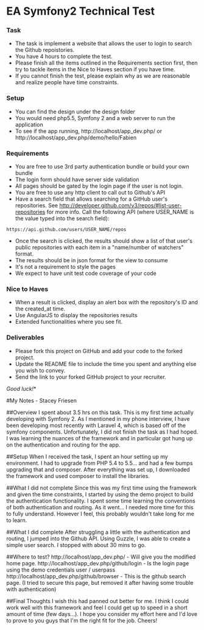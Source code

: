 # EA Symfony2 Technical Test

### Task

* The task is implement a website that allows the user to login to search the Github repoistories.
* You have 4 hours to complete the test.
* Please finish all the items outlined in the Requirements section first, then try to tackle items in the Nice to Haves section if you have time.
* If you cannot finish the test, please explain why as we are reasonable and realize people have time constraints.

### Setup

* You can find the design under the design folder
* You would need php5.5, Symfony 2 and a web server to run the application
* To see if the app running, http://localhost/app_dev.php/ or http://localhost/app_dev.php/demo/hello/Fabien

### Requirements

* You are free to use 3rd party authentication bundle or build your own bundle
* The login form should have server side validation
* All pages should be gated by the login page if the user is not login.
* You are free to use any http client to call out to Github's API
* Have a search field that allows searching for a GitHub user's repositories. See http://developer.github.com/v3/repos/#list-user-repositories for more info. Call the following API (where USER_NAME is the value typed into the search field):
```
https://api.github.com/users/USER_NAME/repos
```
* Once the search is clicked, the results should show a list of that user's public repositories with each item in a "name/number of watchers" format.
* The results should be in json format for the view to consume
* It's not a requirement to style the pages
* We expect to have unit test code coverage of your code

### Nice to Haves

* When a result is clicked, display an alert box with the repository's ID and the created_at time.
* Use AngularJS to display the repositories results
* Extended functionalities where you see fit.

### Deliverables

* Please fork this project on GitHub and add your code to the forked project.
* Update the README file to include the time you spent and anything else you wish to convey.
* Send the link to your forked GitHub project to your recruiter.

*Good luck!**

#My Notes - Stacey Friesen

##Overview
I spent about 3.5 hrs on this task. This is my first time actually developing with Symfony 2. As I mentioned in my phone interview, I have been developing most recently with Laravel 4, which is based off of the symfony components. Unfortunately, I did not finish the task as I had hoped. I was learning the nuances of the framework and in particular got hung up on the authentication and routing for the app. 

##Setup
When I received the task, I spent an hour setting up my environment. I had to upgrade from PHP 5.4 to 5.5... and had a few bumps upgrading that and composer. After everything was set up, I downloaded the framework and used composer to install the libraries. 

##What I did not complete
Since this was my first time using the framework and given the time constraints, I started by using the demo project to build the authentication functionality. I spent some time learning the conventions of both authentication and routing. As it went... I needed more time for this to fully understand. However I feel, this probably wouldn't take long for me to learn. 

##What I did complete
After struggling a little with the authentication and routing, I jumped into the Github API. Using Guzzle, I was able to create a simple user search. I stopped with about 30 mins to go.

##Where to test?
http://localhost/app_dev.php/ - Will give you the modified home page.
http://localhost/app_dev.php/github/login - Is the login page using the demo credentials user / userpass
http://localhost/app_dev.php/github/browser - This is the github search page. (I tried to secure this page, but removed it after having some trouble with authentication)

##Final Thoughts
I wish this had panned out better for me. I think I could work well with this framework and feel I could get up to speed in a short amount of time (few days...). I hope you consider my effort here and I'd love to prove to you guys that I'm the right fit for the job. Cheers!